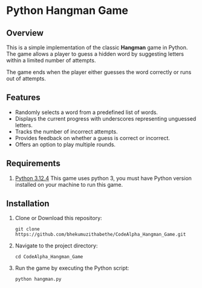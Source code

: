 # Python Hangman Game

## Overview

This is a simple implementation of the classic **Hangman** game in Python. The game allows a player to guess a hidden word by suggesting letters within a limited number of attempts.

The game ends when the player either guesses the word correctly or runs out of attempts.

## Features

- Randomly selects a word from a predefined list of words.
- Displays the current progress with underscores representing unguessed letters.
- Tracks the number of incorrect attempts.
- Provides feedback on whether a guess is correct or incorrect.
- Offers an option to play multiple rounds.

## Requirements
1. [Python 3.12.4](https://www.python.org/)
This game uses python 3, you must have  Python version installed on your machine to run this game. 
## Installation

1. Clone or Download this repository:
   ```
   git clone https://github.com/bhekumuzithabethe/CodeAlpha_Hangman_Game.git

2. Navigate to the project directory:
    ```
    cd CodeAlpha_Hangman_Game
3. Run the game by executing the Python script:
    ```
    python hangman.py
